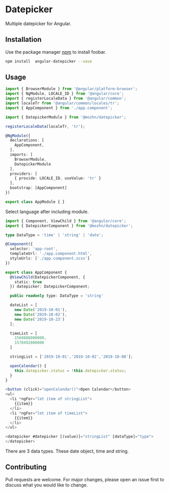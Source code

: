 # Datepicker

Multiple datepicker for Angular.

## Installation

Use the package manager [npm](https://www.npmjs.com/package/@mozhn/datepicker) to install foobar.

```bash
npm install  angular-datepicker --save
```

## Usage

```typescript
import { BrowserModule } from '@angular/platform-browser';
import { NgModule, LOCALE_ID } from '@angular/core';
import { registerLocaleData } from '@angular/common';
import localeTr from '@angular/common/locales/tr';
import { AppComponent } from './app.component';

import { DatepickerModule } from '@mozhn/datepicker';

registerLocaleData(localeTr, 'tr');

@NgModule({
  declarations: [
    AppComponent,
  ],
  imports: [
    BrowserModule,
    DatepickerModule
  ],
  providers: [
    { provide: LOCALE_ID, useValue: 'tr' }
  ],
  bootstrap: [AppComponent]
})

export class AppModule { }
```
Select language after including module.

```typescript
import { Component, ViewChild } from '@angular/core';
import { DatepickerComponent } from '@mozhn/datepicker';

type DataType = 'time' | 'string' | 'date';

@Component({
  selector: 'app-root',
  templateUrl: './app.component.html',
  styleUrls: ['./app.component.scss']
})

export class AppComponent {
  @ViewChild(DatepickerComponent, {
    static: true
  }) datepicker: DatepickerComponent;

  public readonly type: DataType = 'string'

  dateList = [
    new Date('2019-10-01'),
    new Date('2019-10-02'),
    new Date('2019-10-23')
  ];

  timeList = [
    1569888000000,
    1570492800000
  ]

  stringList = ['2019-10-01','2019-10-02','2019-10-08'];

  openCalendar() {
    this.datepicker.status = !this.datepicker.status;
  }
}
```

```typescript
<button (click)="openCalendar()">Open Calendar</button>
<ul>
  <li *ngFor="let item of stringList">
    {{item}}
  </li>
  <li *ngFor="let item of timeList">
    {{item}}
  </li>
</ul>

<datepicker #datepicker [(value)]="stringList" [dataType]="type">
</datepicker>
```
There are 3 data types. These date object, time and string.

## Contributing
Pull requests are welcome. For major changes, please open an issue first to discuss what you would like to change.
